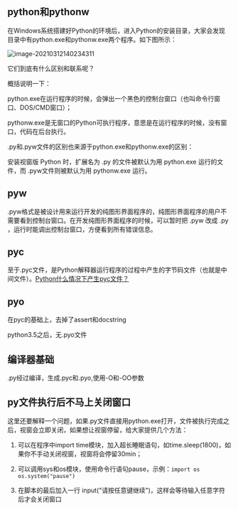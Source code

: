 ## python和pythonw

在Windows系统搭建好Python的环境后，进入Python的安装目录，大家会发现目录中有python.exe和pythonw.exe两个程序。如下图所示：

![image-20210312140234311](https://img2020.cnblogs.com/blog/363476/202103/363476-20210312140842861-334825856.png)

它们到底有什么区别和联系呢？

概括说明一下：

python.exe在运行程序的时候，会弹出一个黑色的控制台窗口（也叫命令行窗口、DOS/CMD窗口）；

pythonw.exe是无窗口的Python可执行程序，意思是在运行程序的时候，没有窗口，代码在后台执行。



.py和.pyw文件的区别也来源于python.exe和pythonw.exe的区别：

安装视窗版 Python 时，扩展名为 .py 的文件被默认为用 python.exe 运行的文件，而 .pyw文件则被默认为用 pythonw.exe 运行。

## pyw

.pyw格式是被设计用来运行开发的纯图形界面程序的，纯图形界面程序的用户不需要看到控制台窗口。在开发纯图形界面程序的时候，可以暂时把 .pyw 改成 .py ，运行时能调出控制台窗口，方便看到所有错误信息。

## pyc

至于.pyc文件，是Python解释器运行程序的过程中产生的字节码文件（也就是中间文件）。[Python什么情况下产生pyc文件？](https://www.zhihu.com/question/30296617)

## pyo

在pyc的基础上，去掉了assert和docstring

python3.5之后，无.pyo文件



## 编译器基础

.py经过编译，生成.pyc和.pyo,使用-O和-OO参数



## py文件执行后不马上关闭窗口

这里还要解释一个问题，如果.py文件直接用python.exe打开，文件被执行完成之后，视窗会立即关闭，如果想让视窗停留，给大家提供几个方法：

1. 可以在程序中import time模块，加入超长睡眠语句，如time.sleep(1800)，如果你不手动关闭视窗，视窗将会停留30min；

2. 可以调用sys和os模块，使用命令行语句pause，示例：`import os os.system("pause")`
3. 在脚本的最后加入一行 input("请按任意键继续")，这样会等待输入任意字符后才会关闭窗口



